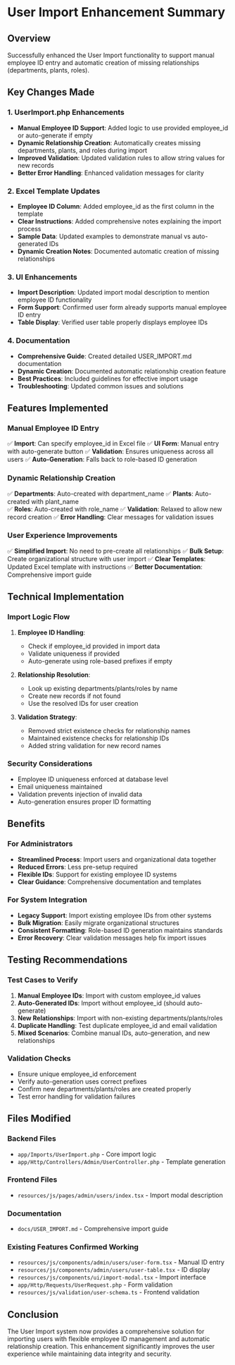 # User Import Enhancement Summary

## Overview
Successfully enhanced the User Import functionality to support manual employee ID entry and automatic creation of missing relationships (departments, plants, roles).

## Key Changes Made

### 1. UserImport.php Enhancements
- **Manual Employee ID Support**: Added logic to use provided employee_id or auto-generate if empty
- **Dynamic Relationship Creation**: Automatically creates missing departments, plants, and roles during import
- **Improved Validation**: Updated validation rules to allow string values for new records
- **Better Error Handling**: Enhanced validation messages for clarity

### 2. Excel Template Updates
- **Employee ID Column**: Added employee_id as the first column in the template
- **Clear Instructions**: Added comprehensive notes explaining the import process
- **Sample Data**: Updated examples to demonstrate manual vs auto-generated IDs
- **Dynamic Creation Notes**: Documented automatic creation of missing relationships

### 3. UI Enhancements
- **Import Description**: Updated import modal description to mention employee ID functionality
- **Form Support**: Confirmed user form already supports manual employee ID entry
- **Table Display**: Verified user table properly displays employee IDs

### 4. Documentation
- **Comprehensive Guide**: Created detailed USER_IMPORT.md documentation
- **Dynamic Creation**: Documented automatic relationship creation feature
- **Best Practices**: Included guidelines for effective import usage
- **Troubleshooting**: Updated common issues and solutions

## Features Implemented

### Manual Employee ID Entry
✅ **Import**: Can specify employee_id in Excel file
✅ **UI Form**: Manual entry with auto-generate button
✅ **Validation**: Ensures uniqueness across all users
✅ **Auto-Generation**: Falls back to role-based ID generation

### Dynamic Relationship Creation
✅ **Departments**: Auto-created with department_name
✅ **Plants**: Auto-created with plant_name  
✅ **Roles**: Auto-created with role_name
✅ **Validation**: Relaxed to allow new record creation
✅ **Error Handling**: Clear messages for validation issues

### User Experience Improvements
✅ **Simplified Import**: No need to pre-create all relationships
✅ **Bulk Setup**: Create organizational structure with user import
✅ **Clear Templates**: Updated Excel template with instructions
✅ **Better Documentation**: Comprehensive import guide

## Technical Implementation

### Import Logic Flow
1. **Employee ID Handling**:
   - Check if employee_id provided in import data
   - Validate uniqueness if provided
   - Auto-generate using role-based prefixes if empty

2. **Relationship Resolution**:
   - Look up existing departments/plants/roles by name
   - Create new records if not found
   - Use the resolved IDs for user creation

3. **Validation Strategy**:
   - Removed strict existence checks for relationship names
   - Maintained existence checks for relationship IDs
   - Added string validation for new record names

### Security Considerations
- Employee ID uniqueness enforced at database level
- Email uniqueness maintained
- Validation prevents injection of invalid data
- Auto-generation ensures proper ID formatting

## Benefits

### For Administrators
- **Streamlined Process**: Import users and organizational data together
- **Reduced Errors**: Less pre-setup required
- **Flexible IDs**: Support for existing employee ID systems
- **Clear Guidance**: Comprehensive documentation and templates

### For System Integration  
- **Legacy Support**: Import existing employee IDs from other systems
- **Bulk Migration**: Easily migrate organizational structures
- **Consistent Formatting**: Role-based ID generation maintains standards
- **Error Recovery**: Clear validation messages help fix import issues

## Testing Recommendations

### Test Cases to Verify
1. **Manual Employee IDs**: Import with custom employee_id values
2. **Auto-Generated IDs**: Import without employee_id (should auto-generate)
3. **New Relationships**: Import with non-existing departments/plants/roles
4. **Duplicate Handling**: Test duplicate employee_id and email validation
5. **Mixed Scenarios**: Combine manual IDs, auto-generation, and new relationships

### Validation Checks
- Ensure unique employee_id enforcement
- Verify auto-generation uses correct prefixes
- Confirm new departments/plants/roles are created properly
- Test error handling for validation failures

## Files Modified

### Backend Files
- `app/Imports/UserImport.php` - Core import logic
- `app/Http/Controllers/Admin/UserController.php` - Template generation

### Frontend Files  
- `resources/js/pages/admin/users/index.tsx` - Import modal description

### Documentation
- `docs/USER_IMPORT.md` - Comprehensive import guide

### Existing Features Confirmed Working
- `resources/js/components/admin/users/user-form.tsx` - Manual ID entry
- `resources/js/components/admin/users/user-table.tsx` - ID display
- `resources/js/components/ui/import-modal.tsx` - Import interface
- `app/Http/Requests/UserRequest.php` - Form validation
- `resources/js/validation/user-schema.ts` - Frontend validation

## Conclusion
The User Import system now provides a comprehensive solution for importing users with flexible employee ID management and automatic relationship creation. This enhancement significantly improves the user experience while maintaining data integrity and security.
